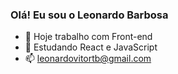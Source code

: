 ### Olá! Eu sou o Leonardo Barbosa



- 🔭 Hoje trabalho com Front-end
- 🌱 Estudando React e JavaScript
- 📫 leonardovitortb@gmail.com 

